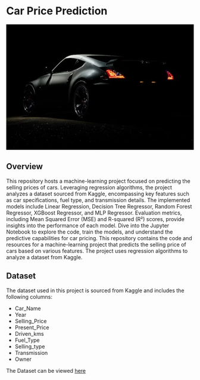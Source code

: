 # Car Price Prediction

![Car Price Prediction](car_2.webp)

## Overview

This repository hosts a machine-learning project focused on predicting the selling prices of cars. Leveraging regression algorithms, the project analyzes a dataset sourced from Kaggle, encompassing key features such as car specifications, fuel type, and transmission details. The implemented models include Linear Regression, Decision Tree Regressor, Random Forest Regressor, XGBoost Regressor, and MLP Regressor. Evaluation metrics, including Mean Squared Error (MSE) and R-squared (R²) scores, provide insights into the performance of each model. Dive into the Jupyter Notebook to explore the code, train the models, and understand the predictive capabilities for car pricing. This repository contains the code and resources for a machine-learning project that predicts the selling price of cars based on various features. The project uses regression algorithms to analyze a dataset from Kaggle.

## Dataset

The dataset used in this project is sourced from Kaggle and includes the following columns:

- Car_Name
- Year
- Selling_Price
- Present_Price
- Driven_kms
- Fuel_Type
- Selling_type
- Transmission
- Owner

The Dataset can be viewed [here](https://github.com/Modassirnazar/OIBSIP_3/blob/f98d2c52a6530841ff275efd2fcb7c3013111daa/car%20data.csv)
